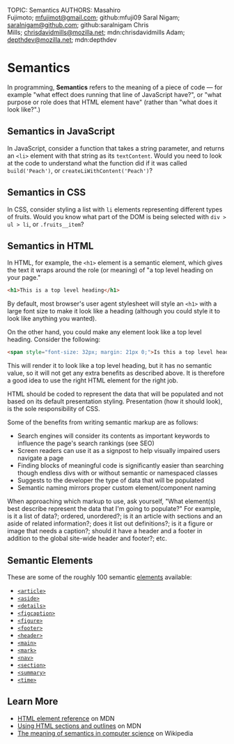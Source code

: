 TOPIC: Semantics
AUTHORS: Masahiro Fujimoto; mfujimot@gmail.com; github:mfuji09
         Saral Nigam; saralnigam@github.com; github:saralnigam
         Chris Mills; chrisdavidmills@mozilla.net; mdn:chrisdavidmills
         Adam; depthdev@mozilla.net; mdn:depthdev

# Semantics

In programming, **Semantics** refers to the meaning of a piece of code — for example
"what effect does running that line of JavaScript have?", or "what purpose or role does
that HTML element have" (rather than "what does it look like?".)

## Semantics in JavaScript

In JavaScript, consider a function that takes a string parameter, and returns an
`<li>` element with that string as its `textContent`. Would you need to look at
the code to understand what the function did if it was called `build('Peach')`, or `createLiWithContent('Peach')`?

## Semantics in CSS

In CSS, consider styling a list with `li` elements representing different types of
fruits. Would you know what part of the DOM is being selected with `div > ul > li`, or `.fruits__item`?

## Semantics in HTML

In HTML, for example, the `<h1>` element is a semantic element, which gives the text it
wraps around the role (or meaning) of "a top level heading on your page."

```html
<h1>This is a top level heading</h1>
```

By default, most browser's user agent stylesheet will style an `<h1>` with a
large font size to make it look like a heading (although you could style it to look like
anything you wanted).

On the other hand, you could make any element look like a top level heading. Consider the following:

```html
<span style="font-size: 32px; margin: 21px 0;">Is this a top level heading?</span>
```

This will render it to look like a top level heading, but it has no semantic value, so
it will not get any extra benefits as described above. It is therefore a good idea to
use the right HTML element for the right job.

HTML should be coded to represent the data that will be populated and not based on its
default presentation styling. Presentation (how it should look), is the sole responsibility of CSS.

Some of the benefits from writing semantic markup are as follows:

- Search engines will consider its contents as important keywords to influence the
page's search rankings (see SEO)
- Screen readers can use it as a signpost to help visually impaired users navigate a page
- Finding blocks of meaningful code is significantly easier than searching though
endless divs with or without semantic or namespaced classes
- Suggests to the developer the type of data that will be populated
- Semantic naming mirrors proper custom element/component naming

When approaching which markup to use, ask yourself, "What element(s) best describe
represent the data that I'm going to populate?" For example, is it a list of data?; ordered,
unordered?; is it an article with sections and an aside of related information?; does it list out
definitions?; is it a figure or image that needs a caption?; should it have a header and
a footer in addition to the global site-wide header and footer?; etc.

## Semantic Elements

These are some of the roughly 100 semantic [elements](https://wiki.developer.mozilla.org/en-US/docs/Web/HTML/Element)
available:

- [`<article>`](https://wiki.developer.mozilla.org/en-US/docs/Web/HTML/Element/article)
- [`<aside>`](https://wiki.developer.mozilla.org/en-US/docs/Web/HTML/Element/aside)
- [`<details>`](https://wiki.developer.mozilla.org/en-US/docs/Web/HTML/Element/details)
- [`<figcaption>`](https://wiki.developer.mozilla.org/en-US/docs/Web/HTML/Element/figcaption)
- [`<figure>`](https://wiki.developer.mozilla.org/en-US/docs/Web/HTML/Element/figure)
- [`<footer>`](https://wiki.developer.mozilla.org/en-US/docs/Web/HTML/Element/footer)
- [`<header>`](https://wiki.developer.mozilla.org/en-US/docs/Web/HTML/Element/header)
- [`<main>`](https://wiki.developer.mozilla.org/en-US/docs/Web/HTML/Element/main)
- [`<mark>`](https://wiki.developer.mozilla.org/en-US/docs/Web/HTML/Element/mark)
- [`<nav>`](https://wiki.developer.mozilla.org/en-US/docs/Web/HTML/Element/nav)
- [`<section>`](https://wiki.developer.mozilla.org/en-US/docs/Web/HTML/Element/section)
- [`<summary>`](https://wiki.developer.mozilla.org/en-US/docs/Web/HTML/Element/summary)
- [`<time>`](https://wiki.developer.mozilla.org/en-US/docs/Web/HTML/Element/time)

## Learn More

- [HTML element reference](https://wiki.developer.mozilla.org/en-US/docs/Web/HTML/Element#Inline_text_semantics)
on MDN
- [Using HTML sections and outlines](https://wiki.developer.mozilla.org/en-US/docs/Web/Guide/HTML/Using_HTML_sections_and_outlines#Problems_solved_by_HTML5)
on MDN
- [The meaning of semantics in computer science](https://en.wikipedia.org/wiki/Semantics#Computer_science)
on Wikipedia
